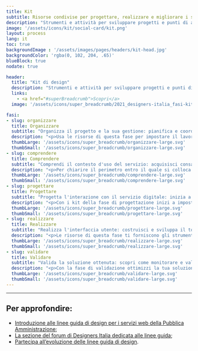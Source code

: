 ```yaml
---
title: Kit
subtitle: Risorse condivise per progettare, realizzare e migliorare i servizi digitali della Pubblica Amministrazione.
description: "Strumenti e attività per sviluppare progetti e punti di accesso digitali dei servizi pubblici: un approccio iterativo in cinque fasi dedicato al design e alla trasformazione digitale"
image: '/assets/icons/kit/social-card/kit.png'
layout: process
lang: it
toc: true
backgroundImage : '/assets/images/pages/headers/kit-head.jpg'
backgroundColor: 'rgba(0, 102, 204, .65)'
blueBlock: true
nodate: true

header:
  title: "Kit di design"
  description: "Strumenti e attività per sviluppare progetti e punti di accesso digitali dei servizi pubblici: un approccio iterativo in cinque fasi dedicato al design e alla trasformazione digitale"
  links:
    - <a href="#superBreadcrumb">Scopri</a>
  image: '/assets/icons/super_breadcrumb/2021_designers-italia_fasi-kit.svg'

fasi:
- slug: organizzare
  title: Organizzare
  subtitle: "Organizza il progetto e la sua gestione: pianifica e coordina l'impostazione del lavoro dal punto di vista gestionale e operativo"
  description: "<p>Usa le risorse di questa fase per impostare il lavoro dal punto di vista organizzativo e amministrativo. I kit hanno l'obiettivo di aiutarti nella pianificazione operativa del progetto digitale, negli aspetti da considerare per adempiere alla normativa privacy vigente, nel definire le attività e le competenze necessarie allo sviluppo del progetto</p>"
  thumbLarge: '/assets/icons/super_breadcrumb/organizzare-large.svg'
  thumbSmall: '/assets/icons/super_breadcrumb/organizzare-large.svg'
- slug: comprendere
  title: Comprendere
  subtitle: "Comprendi il contesto d'uso del servizio: acquisisci consapevolezza sul contesto di fruizione grazie ad attività di analisi e ricerca utente"  
  description: "<p>Per chiarire il perimetro entro il quale si colloca il servizio digitale, i processi e i ruoli dei diversi attori coinvolti, puoi fare riferimento alle risorse operative di questa fase. I kit ti forniscono strumenti pratici per organizzare varie attività di ricerca utente, raccogliere dati utili a comprendere il quadro di utilizzo del servizio e il punto dei vista dei suoi fruitori</p>"
  thumbLarge: '/assets/icons/super_breadcrumb/comprendere-large.svg'
  thumbSmall: '/assets/icons/super_breadcrumb/comprendere-large.svg'
- slug: progettare
  title: Progettare
  subtitle: "Progetta l'interazione con il servizio digitale: inizia a immaginare e prototipare i flussi di interazione fra utente e punto di accesso digitale"
  description: "<p>Con i kit della fase di progettazione inizi a impostare i principali elementi e funzionalità del servizio digitale emersi dalla ricerca utente: dall'architettura dell'informazione al design dei contenuti, fino alla simulazione dell'esperienza utente grazie a un prototipo di interfaccia a bassa fedeltà</p>"
  thumbLarge: '/assets/icons/super_breadcrumb/progettare-large.svg'
  thumbSmall: '/assets/icons/super_breadcrumb/progettare-large.svg'
- slug: realizzare
  title: Realizzare
  subtitle: "Realizza l'interfaccia utente: costruisci e sviluppa il touchpoint digitale del servizio"  
  description: "<p>Le risorse di questa fase ti forniscono gli strumenti operativi per disegnare e sviluppare l'interfaccia di un touchpoint digitale. Hai a disposizione librerie, template e modelli per costruire interfacce digitali con uno stile visivo definito e coerente, oltre che componenti e codice open source di sviluppo</p>"
  thumbLarge: '/assets/icons/super_breadcrumb/realizzare-large.svg'
  thumbSmall: '/assets/icons/super_breadcrumb/realizzare-large.svg'
- slug: validare
  title: Validare
  subtitle: "Valida la soluzione ottenuta: scopri come monitorare e valutare le performance"
  description: "<p>Con la fase di validazione ottimizzi la tua soluzione digitale per iterazioni successive, verificando le performance rispetto a standard condivisi di usabilità e accessibilità. I kit di questa fase ti aiutano a condurre test con gli utenti e a monitorare con la web analytics i principali indicatori di performance di un servizio digitale</p>"
  thumbLarge: '/assets/icons/super_breadcrumb/validare-large.svg'
  thumbSmall: '/assets/icons/super_breadcrumb/validare-large.svg'
---
```


<hr class="u-border-left-none u-border-right-none u-border-bottom-xxs u-border-top-none u-color-grey-30 u-margin-bottom-xl" >

## Per approfondire:

* [Introduzione alle linee guida di design per i servizi web della Pubblica Amministrazione](https://docs.italia.it/italia/designers-italia/design-linee-guida-docs/it/stabile/doc/introduzione-linee-guida-design.html);
* [La sezione del forum di Designers Italia dedicata alle linee guida](https://forum.italia.it/c/design);
* [Partecipa all’evoluzione delle linee guida di design](https://designers.italia.it/partecipa/).
